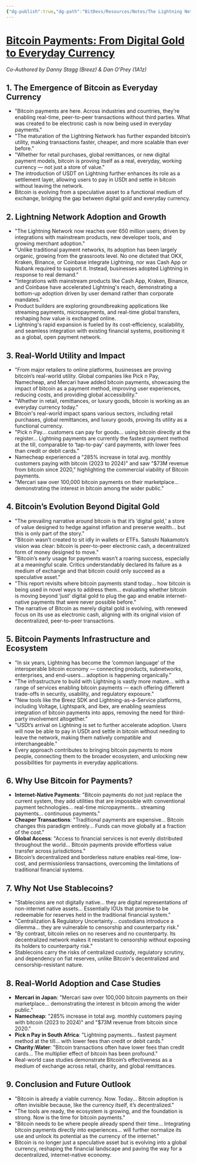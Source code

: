 ```yaml
---
{"dg-publish":true,"dg-path":"BitDevs/Resources/Notes/The Lightning Network - Expanding Bitcoin Use Cases.md","permalink":"/bit-devs/resources/notes/the-lightning-network-expanding-bitcoin-use-cases/","title":"The Lightning Network: Expanding Bitcoin Use Cases","tags":["bitcoin","bitdevs","socratic-42","lightning","payments"],"noteIcon":"3","created":"2025-02-21T19:57:36.013-10:00","updated":"2025-02-21T19:58:56.226-10:00"}
---
```




# [**Bitcoin Payments: From Digital Gold to Everyday Currency**](https://breez.technology/report/)
_Co-Authored by Danny Stagg (Breez) & Dan O’Prey (1A1z)_

## **1. The Emergence of Bitcoin as Everyday Currency**

- "Bitcoin payments are here. Across industries and countries, they’re enabling real-time, peer-to-peer transactions without third parties. What was created to be electronic cash is now being used in everyday payments."
- "The maturation of the Lightning Network has further expanded bitcoin’s utility, making transactions faster, cheaper, and more scalable than ever before."
- "Whether for retail purchases, global remittances, or new digital payment models, bitcoin is proving itself as a real, everyday, working currency — not just a store of value."
- The introduction of USDT on Lightning further enhances its role as a settlement layer, allowing users to pay in USDt and settle in bitcoin without leaving the network.
- Bitcoin is evolving from a speculative asset to a functional medium of exchange, bridging the gap between digital gold and everyday currency.

## **2. Lightning Network Adoption and Growth**

- "The Lightning Network now reaches over 650 million users; driven by integrations with mainstream products, new developer tools, and growing merchant adoption."
- "Unlike traditional payment networks, its adoption has been largely organic, growing from the grassroots level. No one dictated that OKX, Kraken, Binance, or Coinbase integrate Lightning, nor was Cash App or Nubank required to support it. Instead, businesses adopted Lightning in response to real demand."
- "Integrations with mainstream products like Cash App, Kraken, Binance, and Coinbase have accelerated Lightning's reach, demonstrating a bottom-up adoption driven by user demand rather than corporate mandates."
- Product builders are exploring groundbreaking applications like streaming payments, micropayments, and real-time global transfers, reshaping how value is exchanged online.
- Lightning's rapid expansion is fueled by its cost-efficiency, scalability, and seamless integration with existing financial systems, positioning it as a global, open payment network.

## **3. Real-World Utility and Impact**

- "From major retailers to online platforms, businesses are proving bitcoin’s real-world utility. Global companies like Pick n Pay, Namecheap, and Mercari have added bitcoin payments, showcasing the impact of bitcoin as a payment method, improving user experiences, reducing costs, and providing global accessibility."
- "Whether in retail, remittances, or luxury goods, bitcoin is working as an everyday currency today."
- Bitcoin's real-world impact spans various sectors, including retail purchases, global remittances, and luxury goods, proving its utility as a functional currency.
- "Pick n Pay... customers can pay for goods... using bitcoin directly at the register... Lightning payments are currently the fastest payment method at the till, comparable to ‘tap-to-pay’ card payments, with lower fees than credit or debit cards."
- Namecheap experienced a "285% increase in total avg. monthly customers paying with bitcoin (2023 to 2024)" and saw "$73M revenue from bitcoin since 2020," highlighting the commercial viability of Bitcoin payments.
- "Mercari saw over 100,000 bitcoin payments on their marketplace... demonstrating the interest in bitcoin among the wider public."

## **4. Bitcoin’s Evolution Beyond Digital Gold**

- "The prevailing narrative around bitcoin is that it’s ‘digital gold,’ a store of value designed to hedge against inflation and preserve wealth... but this is only part of the story."
- "Bitcoin wasn’t created to sit idly in wallets or ETFs. Satoshi Nakamoto’s vision was clear: bitcoin is peer-to-peer electronic cash, a decentralized form of money designed to move."
- "Bitcoin’s early usage for payments wasn’t a roaring success, especially at a meaningful scale. Critics understandably declared its failure as a medium of exchange and that bitcoin could only succeed as a speculative asset."
- "This report revisits where bitcoin payments stand today... how bitcoin is being used in novel ways to address them... evaluating whether bitcoin is moving beyond ‘just’ digital gold to plug the gap and enable internet-native payments that were never possible before."
- The narrative of Bitcoin as merely digital gold is evolving, with renewed focus on its use as electronic cash, aligning with its original vision of decentralized, peer-to-peer transactions.

## **5. Bitcoin Payments Infrastructure and Ecosystem**

- "In six years, Lightning has become the ‘common language’ of the interoperable bitcoin economy — connecting products, subnetworks, enterprises, and end-users... adoption is happening organically."
- "The infrastructure to build with Lightning is vastly more mature... with a range of services enabling bitcoin payments — each offering different trade-offs in security, usability, and regulatory exposure."
- "New tools like the Breez SDK and Lightning-as-a-Service platforms, including Voltage, Lightspark, and Ibex, are enabling seamless integration of bitcoin payments into apps, removing the need for third-party involvement altogether."
- "USDt’s arrival on Lightning is set to further accelerate adoption. Users will now be able to pay in USDt and settle in bitcoin without needing to leave the network, making them natively compatible and interchangeable."
- Every approach contributes to bringing bitcoin payments to more people, connecting them to the broader ecosystem, and unlocking new possibilities for payments in everyday applications.

## **6. Why Use Bitcoin for Payments?**

- **Internet-Native Payments**: "Bitcoin payments do not just replace the current system, they add utilities that are impossible with conventional payment technologies... real-time micropayments... streaming payments... continuous payments."
- **Cheaper Transactions**: "Traditional payments are expensive... Bitcoin changes this paradigm entirely... Funds can move globally at a fraction of the cost."
- **Global Access**: "Access to financial services is not evenly distributed throughout the world... Bitcoin payments provide effortless value transfer across jurisdictions."
- Bitcoin’s decentralized and borderless nature enables real-time, low-cost, and permissionless transactions, overcoming the limitations of traditional financial systems.

## **7. Why Not Use Stablecoins?**

- "Stablecoins are not digitally native... they are digital representations of non-internet native assets... Essentially IOUs that promise to be redeemable for reserves held in the traditional financial system."
- "Centralization & Regulatory Uncertainty... custodians introduce a dilemma... they are vulnerable to censorship and counterparty risk."
- "By contrast, bitcoin relies on no reserves and no counterparty. Its decentralized network makes it resistant to censorship without exposing its holders to counterparty risk."
- Stablecoins carry the risks of centralized custody, regulatory scrutiny, and dependency on fiat reserves, unlike Bitcoin's decentralized and censorship-resistant nature.

## **8. Real-World Adoption and Case Studies**

- **Mercari in Japan**: "Mercari saw over 100,000 bitcoin payments on their marketplace... demonstrating the interest in bitcoin among the wider public."
- **Namecheap**: "285% increase in total avg. monthly customers paying with bitcoin (2023 to 2024)" and "$73M revenue from bitcoin since 2020."
- **Pick n Pay in South Africa**: "Lightning payments... fastest payment method at the till... with lower fees than credit or debit cards."
- **Charity:Water**: "Bitcoin transactions often have lower fees than credit cards... The multiplier effect of bitcoin has been profound."
- Real-world case studies demonstrate Bitcoin’s effectiveness as a medium of exchange across retail, charity, and global remittances.

## **9. Conclusion and Future Outlook**

- "Bitcoin is already a viable currency. Now. Today... Bitcoin adoption is often invisible because, like the currency itself, it’s decentralized."
- "The tools are ready, the ecosystem is growing, and the foundation is strong. Now is the time for bitcoin payments."
- "Bitcoin needs to be where people already spend their time... Integrating bitcoin payments directly into experiences... will further normalize its use and unlock its potential as the currency of the internet."
- Bitcoin is no longer just a speculative asset but is evolving into a global currency, reshaping the financial landscape and paving the way for a decentralized, internet-native economy.

